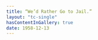 ```yaml
---
title: “We’d Rather Go to Jail.”
layout: "tc-single"
hasContentInGallery: true
date: 1958-12-13
---
```

